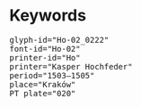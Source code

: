 # Keywords
<pre>
glyph-id="Ho-02_0222"
font-id="Ho-02"
printer-id="Ho"
printer="Kasper Hochfeder"
period="1503–1505"
place="Kraków"
PT plate="020"
</pre>
